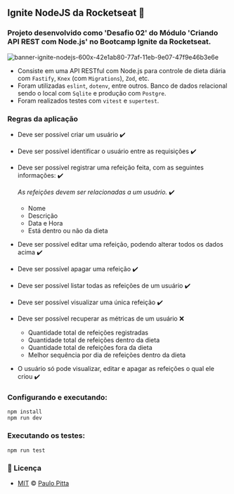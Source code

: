 ## Ignite NodeJS da Rocketseat 🚀

### Projeto desenvolvido como 'Desafio 02' do Módulo 'Criando API REST com Node.js' no Bootcamp Ignite da Rocketseat. 

![banner-ignite-nodejs-600x-42e1ab80-77af-11eb-9e07-47f9e46b3e6e](https://user-images.githubusercontent.com/52472087/224563992-1fbf29d0-06d9-4b58-b9d0-522f3f283f1e.png)

- Consiste em uma API RESTful com Node.js para controle de dieta diária com `Fastify`, `Knex` (com `Migrations`), `Zod`, etc.
- Foram utilizadas `eslint`, `dotenv`, entre outros. Banco de dados relacional sendo o local com `Sqlite` e produção com `Postgre`.
- Foram realizados testes com `vitest` e `supertest`. 

### Regras da aplicação

- Deve ser possível criar um usuário ✔️
- Deve ser possível identificar o usuário entre as requisições ✔️
- Deve ser possível registrar uma refeição feita, com as seguintes informações: ✔️
    
    *As refeições devem ser relacionadas a um usuário.* ✔️
    
    - Nome
    - Descrição
    - Data e Hora
    - Está dentro ou não da dieta
- Deve ser possível editar uma refeição, podendo alterar todos os dados acima ✔️
- Deve ser possível apagar uma refeição ✔️
- Deve ser possível listar todas as refeições de um usuário ✔️
- Deve ser possível visualizar uma única refeição ✔️
- Deve ser possível recuperar as métricas de um usuário ❌
    - Quantidade total de refeições registradas
    - Quantidade total de refeições dentro da dieta
    - Quantidade total de refeições fora da dieta
    - Melhor sequência por dia de refeições dentro da dieta
- O usuário só pode visualizar, editar e apagar as refeições o qual ele criou ✔️


### Configurando e executando:

```
npm install
npm run dev
```

### Executando os testes:

```
npm run test
```

### 📝 Licença

- [MIT](https://github.com/paulopitta97/ignite-node-desafio-02-daily-diet/blob/master/LICENSE) © [Paulo Pitta](https://github.com/paulopitta97)

